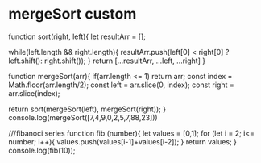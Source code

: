 # mergeSort custom

function sort(right, left){
let resultArr = [];

while(left.length && right.length){
resultArr.push(left[0] < right[0] ? left.shift(): right.shift());
}
return [...resultArr, ...left, ...right]
}

function mergeSort(arr){
if(arr.length <= 1) return arr;
const index = Math.floor(arr.length/2);
const left = arr.slice(0, index);
const right = arr.slice(index);

return sort(mergeSort(left), mergeSort(right));
}
console.log(mergeSort([7,4,9,0,2,5,7,88,23]))


///fibanoci series
function fib (number){
let values = [0,1];
for (let i = 2; i<= number; i++){
values.push(values[i-1]+values[i-2]);
}
return values;
}
console.log(fib(10));
